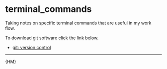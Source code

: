 # terminal_commands

Taking notes on specific terminal commands that are useful in my work flow.



To download git software click the link below.

- [git: version control](https://git-scm.com/)

---

{HM}
